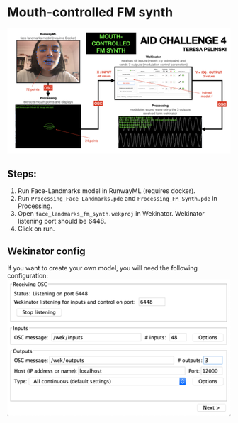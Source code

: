 # Mouth-controlled FM synth 
![Slides](images/slides.jpeg) 

## Steps:
1. Run Face-Landmarks model in RunwayML (requires docker).
2. Run `Processing_Face_Landmarks.pde` and `Processing_FM_Synth.pde` in Processing.
3. Open `face_landmarks_fm_synth.wekproj` in Wekinator. Wekinator listening port should be 6448.
4. Click on run.

## Wekinator config
If you want to create your own model, you will need the following configuration:
![wekinator config](images/wekinator_config.png) 

